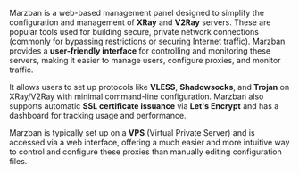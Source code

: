 Marzban is a web-based management panel designed to simplify the configuration and management of **XRay** and **V2Ray** servers. These are popular tools used for building secure, private network connections (commonly for bypassing restrictions or securing Internet traffic). Marzban provides a **user-friendly interface** for controlling and monitoring these servers, making it easier to manage users, configure proxies, and monitor traffic.

It allows users to set up protocols like **VLESS**, **Shadowsocks**, and **Trojan** on XRay/V2Ray with minimal command-line configuration. Marzban also supports automatic **SSL certificate issuance** via **Let's Encrypt** and has a dashboard for tracking usage and performance.

Marzban is typically set up on a **VPS** (Virtual Private Server) and is accessed via a web interface, offering a much easier and more intuitive way to control and configure these proxies than manually editing configuration files.